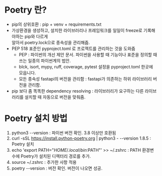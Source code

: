 # Poetry 란?
- pip의 상위호환 : pip + venv + requirements.txt
- 가상환경을 생성하고, 설치한 라이브러리나 프레임워크를 일일이 freeze로 기록해야하는 pip와 다르게  
알아서 poetry.lock으로 종속성을 관리해줌. 
- PEP 518 표준인 pyproject.toml 로 프로젝트를 관리하는 것을 도와줌
    - PEP : 파이썬의 개선 제안 문서. 파이썬을 사용할 때 기능이나 표준을 정의할 때 쓰는 일종의 파이썬계의 법안.
    - blck, isort, mypy, ruff, coverage, pytest 설정을 pyproject.toml 한곳에 모읍니다.
    - 모든 종속성 fastapi의 버전을 관리함 : fastapi가 의존하는 하위 라이브러리 버전을 관리함.
- pip 보다 좀 똑똑한 dependency resolving : 라이브러리가 요구하는 다른 라이브러리를 설치할 때 자동으로 버전을 맞춰줌.

# Poetry 설치 방법
1. python3 --version : 파이썬 버전 확인. 3.8 이상만 호환됨
2. curl -sSL https://install.python-poetry.org | python3 - --version 1.8.5 : Poetry 설치
3. echo 'export PATH="$HOME/.local/bin:$PATH"' >> ~/.zshrc : PATH 환경변수에 Poetry가 설치된 디렉터리 경로를 추가.
4. source ~/.zshrc : 추가한 사항 적용
5. poetry --version : 버전 확인. 버전이 나오면 성공.